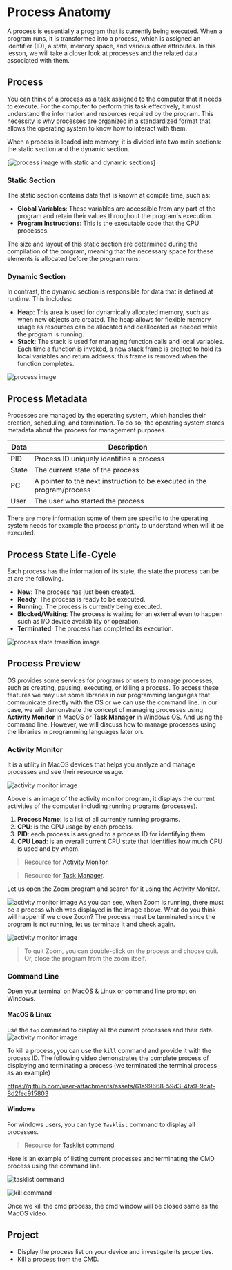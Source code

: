 # Process Anatomy
A process is essentially a program that is currently being executed. When a program runs, it is transformed into a process, which is assigned an identifier (ID), a state, memory space, and various other attributes. In this lesson, we will take a closer look at processes and the related data associated with them.


## Process
You can think of a process as a task assigned to the computer that it needs to execute. For the computer to perform this task effectively, it must understand the information and resources required by the program. This necessity is why processes are organized in a standardized format that allows the operating system to know how to interact with them.

When a process is loaded into memory, it is divided into two main sections: the static section and the dynamic section.

[![process image with static and dynamic sections ]()]

### Static Section
The static section contains data that is known at compile time, such as:
- **Global Variables**: These variables are accessible from any part of the program and retain their values throughout the program's execution.
- **Program Instructions**: This is the executable code that the CPU processes.

The size and layout of this static section are determined during the compilation of the program, meaning that the necessary space for these elements is allocated before the program runs.

### Dynamic Section
In contrast, the dynamic section is responsible for data that is defined at runtime. This includes:
- **Heap**: This area is used for dynamically allocated memory, such as when new objects are created. The heap allows for flexible memory usage as resources can be allocated and deallocated as needed while the program is running.
- **Stack**: The stack is used for managing function calls and local variables. Each time a function is invoked, a new stack frame is created to hold its local variables and return address; this frame is removed when the function completes.




![process image](./images/09.process.png)


## Process Metadata
Processes are managed by the operating system, which handles their creation, scheduling, and termination. To do so, the operating system stores metadata about the process for management purposes.

|Data | Description|
|--------|------------|
| PID    |Process ID uniquely identifies a process |
| State  |The current state of the process|
| PC     |A pointer to the next instruction to be executed in the program/process |
| User  | The user who started the process |

There are more information some of them are specific to the operating system needs for example the process priority to understand when will it be executed.

## Process State Life-Cycle
Each process has the information of its state, the state the process can be at are the following. 

- **New**: The process has just been created.
- **Ready**: The process is ready to be executed.
- **Running**: The process is currently being executed.
- **Blocked/Waiting**: The process is waiting for an external even to happen such as I/O device availability or operation.
- **Terminated**: The process has completed its execution.


![process state transition image ](./images/18.process-state.png)


## Process Preview
OS provides some services for programs or users to manage processes, such as creating, pausing, executing, or killing a process. To access these features we may use some libraries in our programming languages that communicate directly with the OS or we can use the command line. In our case, we will demonstrate the concept of managing processes using **Activity Monitor** in MacOS or **Task Manager** in Windows OS. And using the command line. However, we will discuss how to manage processes using the libraries in programming languages later on.



### Activity Monitor 
It is a utility in MacOS devices that helps you analyze and manage processes and see their resource usage.


![activity monitor image](./images/11.activity-monitor-process-view.png)

Above is an image of the activity monitor program, it displays the current activities of the computer including running programs (processes).
1. **Process Name**: is a list of all currently running programs.
2. **CPU**: is the CPU
 usage by each process. 
3. **PID**: each process is assigned to a process ID for identifying them.
4. **CPU Load**: is an overall current CPU state that identifies how much CPU is used and by whom. 


> Resource for [Activity Monitor](https://support.apple.com/en-sa/guide/activity-monitor/welcome/mac).

> Resource for [Task Manager](https://learn.microsoft.com/en-us/shows/inside/task-manager).


Let us open the Zoom program and search for it using the Activity Monitor. 

![activity monitor image](./images/12.activity-monitor-with-zoom.png)
As you can see, when Zoom is running, there must be a process which was displayed in the image above. What do you think will happen if we close Zoom? 
The process must be terminated since the program is not running, let us terminate it and check again. 

![activity monitor image](./images/13.quit-zoom.png)
> To quit Zoom, you can double-click on the process and choose quit. Or, close the program from the zoom itself.



### Command Line
Open your terminal on MacOS & Linux or command line prompt on Windows.

#### MacOS & Linux
use the `top` command to display all the current processes and their data. 
![activity monitor image](./images/15.top-command.png)

To kill a process, you can use the `kill` command and provide it with the process ID. The following video demonstrates the complete process of displaying and terminating a process (we terminated the terminal process as an example)


https://github.com/user-attachments/assets/61a99668-59d3-4fa9-9caf-8d2fec915803


#### Windows
For windows users, you can type `Tasklist` command to display all processes.

> Resource for [Tasklist command](https://ss64.com/nt/tasklist.html).

Here is an example of listing current processes and terminating the CMD process using the command line.

![tasklist command](./images/16.task-list.png)

![kill command](./images/17.kill-process.png)

Once we kill the cmd process, the cmd window will be closed same as the MacOS video.



## Project 
- Display the process list on your device and investigate its properties. 
- Kill a process from the CMD.







